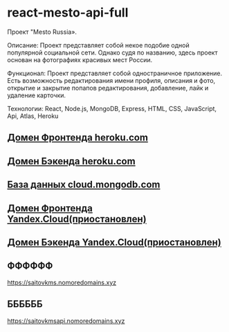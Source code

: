 # react-mesto-api-full
Проект "Mesto Russia».  

Описание: Проект представляет собой некое подобие одной популярной социальной сети. Однако судя по названию, здесь проект основан на фотографиях красивых мест России.  

Функционал: Проект представляет собой одностраничное приложение. Есть возможность редактирования имени профиля, описания и фото, открытие и закрытие попапов редактирования, добавление, лайк и удаление карточки.  

Технологии: React, Node.js, MongoDB, Express, HTML, CSS, JavaScript, Api, Atlas, Heroku
  
## [Домен Фронтенда heroku.com](https://mestoherokufrontend.herokuapp.com/)

## [Домен Бэкенда heroku.com](https://mestoherokubackend.herokuapp.com/)

## [База данных cloud.mongodb.com](https://cloud.mongodb.com/)





## [Домен Фронтенда Yandex.Cloud(приостановлен)](https://saitovkms.nomoredomains.xyz)


## [Домен Бэкенда Yandex.Cloud(приостановлен)](https://saitovkmsapi.nomoredomains.xyz)
  
## ФФФФФФ
https://saitovkms.nomoredomains.xyz
  
## ББББББ
https://saitovkmsapi.nomoredomains.xyz
